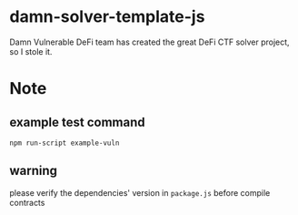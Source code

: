 # damn-solver-template-js
Damn Vulnerable DeFi team has created the great DeFi CTF solver project, so I stole it.

# Note
## example test command
`npm run-script example-vuln`

## warning
please verify the dependencies' version in `package.js` before compile contracts